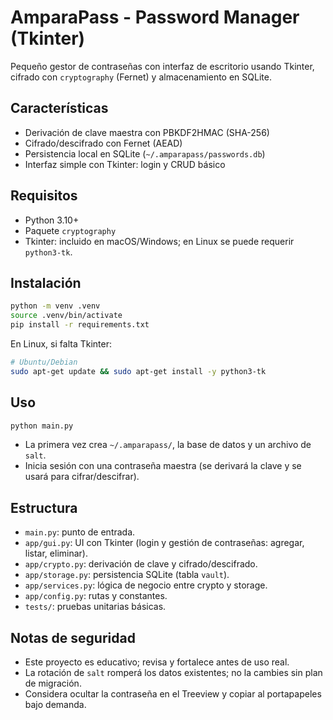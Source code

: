 # AmparaPass - Password Manager (Tkinter)

Pequeño gestor de contraseñas con interfaz de escritorio usando Tkinter, cifrado con `cryptography` (Fernet) y almacenamiento en SQLite.

## Características
- Derivación de clave maestra con PBKDF2HMAC (SHA-256)
- Cifrado/descifrado con Fernet (AEAD)
- Persistencia local en SQLite (`~/.amparapass/passwords.db`)
- Interfaz simple con Tkinter: login y CRUD básico

## Requisitos
- Python 3.10+
- Paquete `cryptography`
- Tkinter: incluido en macOS/Windows; en Linux se puede requerir `python3-tk`.

## Instalación

```bash
python -m venv .venv
source .venv/bin/activate
pip install -r requirements.txt
```

En Linux, si falta Tkinter:
```bash
# Ubuntu/Debian
sudo apt-get update && sudo apt-get install -y python3-tk
```

## Uso

```bash
python main.py
```

- La primera vez crea `~/.amparapass/`, la base de datos y un archivo de `salt`.
- Inicia sesión con una contraseña maestra (se derivará la clave y se usará para cifrar/descifrar).

## Estructura

- `main.py`: punto de entrada.
- `app/gui.py`: UI con Tkinter (login y gestión de contraseñas: agregar, listar, eliminar).
- `app/crypto.py`: derivación de clave y cifrado/descifrado.
- `app/storage.py`: persistencia SQLite (tabla `vault`).
- `app/services.py`: lógica de negocio entre crypto y storage.
- `app/config.py`: rutas y constantes.
- `tests/`: pruebas unitarias básicas.

## Notas de seguridad
- Este proyecto es educativo; revisa y fortalece antes de uso real.
- La rotación de `salt` romperá los datos existentes; no la cambies sin plan de migración.
- Considera ocultar la contraseña en el Treeview y copiar al portapapeles bajo demanda.
